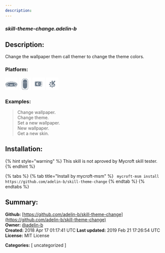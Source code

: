 ```yaml
---
description: 
---
```


### _skill-theme-change.adelin-b_  
## Description:  
Change the wallpaper them call themer to change the theme colors.  
  
  
### Platform:  
 ![Mark I](../.gitbook/assets/mark-1-icon.png)  ![Mark II](../.gitbook/assets/mark-2-icon.png)  ![Picroft](../.gitbook/assets/picroft-icon.png)  ![plasmoid](../.gitbook/assets/kde.png)   
### Examples:  
> Change wallpaper.  
> Change theme.  
> Set a new wallpaper.  
> New wallpaper.  
> Get a new skin.  
  
## Installation:  
{% hint style="warning" %}
This skill is not aproved by Mycroft skill tester.
{% endhint %}
    
{% tabs %}
{% tab title="Install by mycroft-msm" %}
``` mycroft-msm install https://github.com/adelin-b/skill-theme-change```
{% endtab %}
  {% endtabs %}
    
## Summary:  
**Github:** [https://github.com/adelin-b/skill-theme-change](https://github.com/adelin-b/skill-theme-change)  
**Owner:** [@adelin-b](https://github.com/adelin-b)  
**Created:** 2018 Apr 17 01:17:41 UTC  **Last updated:** 2019 Feb 21 17:26:54 UTC  
**License:** MIT License  
  
**Categories:** [ uncategorized ]   
